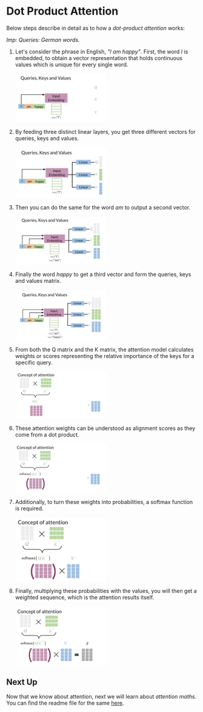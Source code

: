 # Dot Product Attention

Below steps describe in detail as to how a *dot-product attention* works:

*Imp: Queries: German words.*

1. Let's consider the phrase in English, *"I am happy"*. 
First, the word *I* is embedded, to obtain a vector representation that holds continuous values which is unique for every single word.<br><br>
<img src="../images/7. step - 1.png" width="50%"></img><br>

2. By feeding three distinct linear layers, you get three different vectors for queries, keys and values.<br><br>
<img src="../images/8. step - 2.png" width="50%"></img><br>

3. Then you can do the same for the word *am* to output a second vector. <br><br>
<img src="../images/9. step - 3.png" width="50%"></img><br>

4. Finally the word *happy* to get a third vector and form the queries, keys and values matrix.<br><br>
<img src="../images/10. step - 4.png" width="50%"></img><br>

5. From both the Q matrix and the K matrix, the attention model calculates weights or scores representing the relative importance of the keys for a specific query.<br><br>
<img src="../images/11. step - 5.png" width="50%"></img><br>

6. These attention weights can be understood as alignment scores as they come from a dot product. <br><br>
<img src="../images/12. step - 6.png" width="50%"></img><br>

7. Additionally, to turn these weights into probabilities, a softmax function is required.<br><br>
<img src="../images/13. step - 7.png" width="50%"></img><br>

7. Finally, multiplying these probabilities with the values, you will then get a weighted sequence, which is the attention results itself.<br><br>
<img src="../images/14. step - 8.png" width="50%"></img><br>

## Next Up

Now that we know about attention, next we will learn about *attention maths*. You can find the readme file for the same [here](./Attention%20Maths.md).


